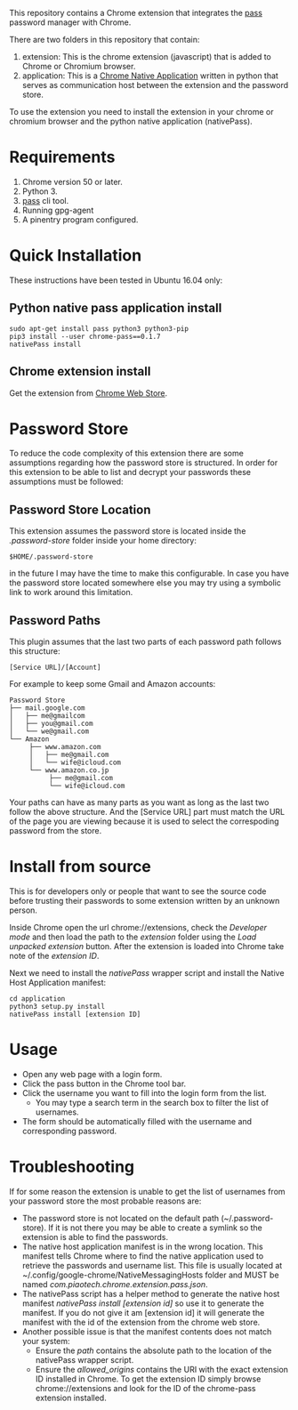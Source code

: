 This repository contains a Chrome extension that integrates the [pass](https://www.passwordstore.org/) password
manager with Chrome.

There are two folders in this repository that contain:

  1. extension: This is the chrome extension (javascript) that is added to Chrome or Chromium
  browser.
  2. application: This is a [Chrome Native
  Application](https://developer.chrome.com/extensions/nativeMessaging#native-messaging-host-location)
  written in python that serves as communication host between the extension and the password store.

To use the extension you need to install the extension in your chrome or chromium browser and the
python native application (nativePass).

# Requirements

 1. Chrome version 50 or later.
 2. Python 3.
 3. [pass](https://www.passwordstore.org/) cli tool.
 4. Running gpg-agent
 5. A pinentry program configured.

# Quick Installation

These instructions have been tested in Ubuntu 16.04 only:

## Python native pass application install

    sudo apt-get install pass python3 python3-pip
    pip3 install --user chrome-pass==0.1.7
    nativePass install

## Chrome extension install

Get the extension from [Chrome Web Store](https://chrome.google.com/webstore/detail/chrome-pass-zx2c4/oblajhnjmknenodebpekmkliopipoolo).

# Password Store

To reduce the code complexity of this extension there are some assumptions regarding how the password store is structured.
In order for this extension to be able to list and decrypt your passwords these assumptions must be followed:

## Password Store Location

This extension assumes the password store is located inside the *.password-store* folder inside your home directory:

    $HOME/.password-store

in the future I may have the time to make this configurable. In case you have the password
store located somewhere else you may try using a symbolic link to work around this
limitation.

## Password Paths

This plugin assumes that the last two parts of each password path follows this structure:

    [Service URL]/[Account]

For example to keep some Gmail and Amazon accounts:

```
Password Store
├── mail.google.com
│   ├── me@gmailcom 
│   ├── you@gmail.com
│   └── we@gmail.com
└── Amazon
     ├── www.amazon.com
     │   ├── me@gmail.com
     │   └── wife@icloud.com
     └── www.amazon.co.jp
          ├── me@gmail.com
          └── wife@icloud.com
```

Your paths can have as many parts as you want as long as the last two follow the above structure. And the [Service URL] part must match the URL of the page you are viewing because it is used to select the correspoding password from the store.

# Install from source

This is for developers only or people that want to see the source code before trusting their passwords to some
extension written by an unknown person.

Inside Chrome open the url chrome://extensions, check the *Developer mode* and then load the path to the
*extension* folder using the *Load unpacked extension* button. After the extension is loaded into Chrome
take note of the *extension ID*.

Next we need to install the *nativePass* wrapper script and install the Native Host Application manifest:

    cd application
    python3 setup.py install
    nativePass install [extension ID]

# Usage

 - Open any web page with a login form.
 - Click the pass button in the Chrome tool bar.
 - Click the username you want to fill into the login form from the list.
   - You may type a search term in the search box to filter the list of usernames.
 - The form should be automatically filled with the username and corresponding password.

# Troubleshooting

If for some reason the extension is unable to get the list of usernames from your password store the most probable reasons are:

 - The password store is not located on the default path (~/.password-store). If it is not there you may be able to create a symlink so the extension is able to find the passwords.
 - The native host application manifest is in the wrong location. This manifest tells Chrome where to find the native application used to retrieve the passwords and username list. This file is usually located at ~/.config/google-chrome/NativeMessagingHosts folder and MUST be named *com.piaotech.chrome.extension.pass.json*.
 - The nativePass script has a helper method to generate the native host manifest *nativePass install [extension id]* so use it to generate the manifest. If you do not give it am [extension id] it will generate the manifest with the id of the extension from the chrome web store.
 - Another possible issue is that the manifest contents does not match your system:
   - Ensure the *path* contains the absolute path to the location of the nativePass wrapper script.
   - Ensure the *allowed_origins* contains the URI with the exact extension ID installed in Chrome. To get the extension ID simply browse chrome://extensions and look for the ID of the chrome-pass extension installed.

